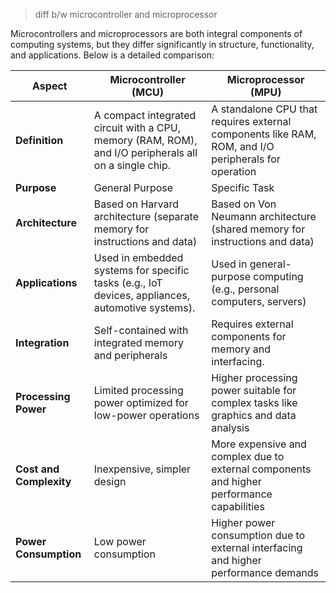 > diff b/w microcontroller and microprocessor

Microcontrollers and microprocessors are both integral components of computing systems, but they differ significantly in structure, functionality, and applications. Below is a detailed comparison: 

| **Aspect**              | **Microcontroller (MCU)**                                                                             | **Microprocessor (MPU)**                                                                            |
| ----------------------- | ----------------------------------------------------------------------------------------------------- | --------------------------------------------------------------------------------------------------- |
| **Definition**          | A compact integrated circuit with a CPU, memory (RAM, ROM), and I/O peripherals all on a single chip. | A standalone CPU that requires external components like RAM, ROM, and I/O peripherals for operation |
| **Purpose**             | General Purpose                                                                                       | Specific Task                                                                                       |
| **Architecture**        | Based on Harvard architecture (separate memory for instructions and data)                             | Based on Von Neumann architecture (shared memory for instructions and data)                         |
| **Applications**        | Used in embedded systems for specific tasks (e.g., IoT devices, appliances, automotive systems).      | Used in general-purpose computing (e.g., personal computers, servers)                               |
| **Integration**         | Self-contained with integrated memory and peripherals                                                 | Requires external components for memory and interfacing.                                            |
| **Processing Power**    | Limited processing power optimized for low-power operations                                           | Higher processing power suitable for complex tasks like graphics and data analysis                  |
| **Cost and Complexity** | Inexpensive, simpler design                                                                           | More expensive and complex due to external components and higher performance capabilities           |
| **Power Consumption**   | Low power consumption                                                                                 | Higher power consumption due to external interfacing and higher performance demands                 |



